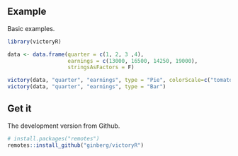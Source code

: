 ## Example

Basic examples.

```r
library(victoryR)

data <- data.frame(quarter = c(1, 2, 3 ,4), 
                   earnings = c(13000, 16500, 14250, 19000), 
                   stringsAsFactors = F)

victory(data, "quarter", "earnings", type = "Pie", colorScale=c("tomato", "orange", "gold", "cyan"))
victory(data, "quarter", "earnings", type = "Bar")
```


## Get it


The development version from Github.

```r
# install.packages("remotes")
remotes::install_github("ginberg/victoryR")
```
